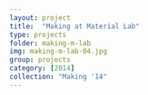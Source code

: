 ```yaml
---
layout: project
title:  "Making at Material Lab"
type: projects
folder: making-m-lab
img: making-m-lab-04.jpg
group: projects
category: [2014]
collection: "Making '14"
---
```


